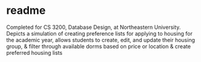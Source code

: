 # readme
Completed for CS 3200, Database Design, at Northeastern University. Depicts a simulation of creating preference lists for applying to housing for the academic year, allows students to create, edit, and update their housing group, & filter through available dorms based on price or location & create preferred housing lists
